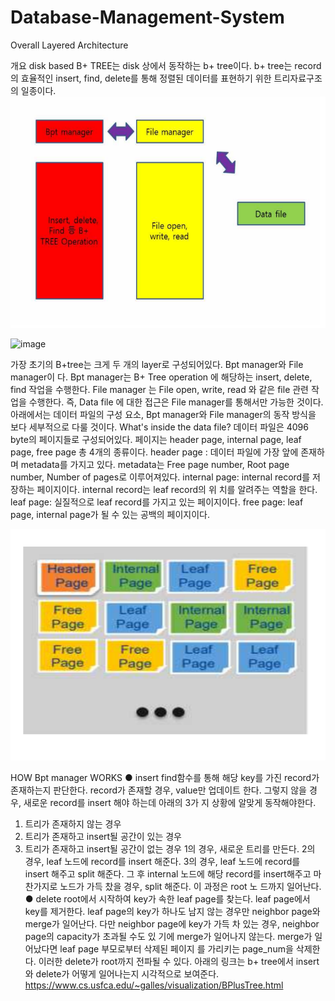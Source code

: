 # Database-Management-System

Overall Layered Architecture

개요 
disk based B+ TREE는 disk 상에서 동작하는 b+ tree이다. b+ tree는 record의 효율적인 
insert, find, delete를 통해 정렬된 데이터를 표현하기 위한 트리자료구조의 일종이다.
<img src="/image/image1.png" width="700" height="370">

![image]("/image/image1.png")


가장 초기의 B+tree는 크게 두 개의 layer로 구성되어있다. Bpt manager와 File manager이
다. Bpt manager는 B+ Tree operation 에 해당하는 insert, delete, find 작업을 수행한다. File manager 는 File open, write, read 와 같은 file 관련 작업을 수행한다. 즉, Data file
에 대한 접근은 File manager를 통해서만 가능한 것이다. 아래에서는 데이터 파일의 구성
요소, Bpt manager와 File manager의 동작 방식을 보다 세부적으로 다룰 것이다. What's inside the data file?
데이터 파일은 4096 byte의 페이지들로 구성되어있다. 페이지는 header page, internal 
page, leaf page, free page 총 4개의 종류이다. 
header page : 데이터 파일에 가장 앞에 존재하며 metadata를 가지고 있다. metadata는 
Free page number, Root page number, Number of pages로 이루어져있다.
internal page: internal record를 저장하는 페이지이다. internal record는 leaf record의 위
치를 알려주는 역할을 한다. 
leaf page: 실질적으로 leaf record를 가지고 있는 페이지이다. free page: leaf page, internal page가 될 수 있는 공백의 페이지이다.

<img src="/image/image2.png" width="700" height="370">

HOW Bpt manager WORKS
● insert
find함수를 통해 해당 key를 가진 record가 존재하는지 판단한다. record가 존재할 경우, value만 업데이트 한다. 그렇지 않을 경우, 새로운 record를 insert 해야 하는데 아래의 3가
지 상황에 알맞게 동작해야한다.
1. 트리가 존재하지 않는 경우
2. 트리가 존재하고 insert될 공간이 있는 경우
3. 트리가 존재하고 insert될 공간이 없는 경우
1의 경우, 새로운 트리를 만든다. 2의 경우, leaf 노드에 record를 insert 해준다. 3의 경우, leaf 노드에 record를 insert 해주고 split 해준다. 그 후 internal 노드에 해당 
record를 insert해주고 마찬가지로 노드가 가득 찼을 경우, split 해준다. 이 과정은 root 노
드까지 일어난다. ● delete
root에서 시작하여 key가 속한 leaf page를 찾는다. leaf page에서 key를 제거한다. leaf 
page의 key가 하나도 남지 않는 경우만 neighbor page와 merge가 일어난다. 다만 
neighbor page에 key가 가득 차 있는 경우, neighbor page의 capacity가 초과될 수도 있
기에 merge가 일어나지 않는다. merge가 일어났다면 leaf page 부모로부터 삭제된 페이지
를 가리키는 page_num을 삭제한다. 이러한 delete가 root까지 전파될 수 있다. 아래의 링크는 b+ tree에서 insert와 delete가 어떻게 일어나는지 시각적으로 보여준다. https://www.cs.usfca.edu/~galles/visualization/BPlusTree.html
